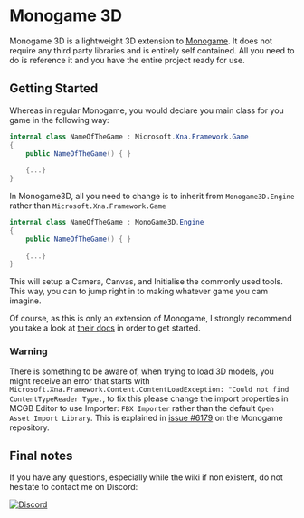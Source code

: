 # Monogame 3D

Monogame 3D is a lightweight 3D extension to [Monogame](https://www.monogame.net/). It does not require any third party libraries and is entirely
self contained. All you need to do is reference it and you have the entire project ready for use.

## Getting Started

Whereas in regular Monogame, you would declare you main class for you game in the following way:

````csharp
internal class NameOfTheGame : Microsoft.Xna.Framework.Game
{
    public NameOfTheGame() { }
    
    {...}
}
````

In Monogame3D, all you need to change is to inherit from ``Monogame3D.Engine`` rather than 
``Microsoft.Xna.Framework.Game``

````csharp
internal class NameOfTheGame : MonoGame3D.Engine
{
    public NameOfTheGame() { }
    
    {...}
}
````

This will setup a Camera, Canvas, and Initialise the commonly used tools. This way, you can to jump right in to making
whatever game you cam imagine.

Of course, as this is only an extension of Monogame, I strongly recommend you take a look at
[their docs](https://docs.monogame.net/articles/getting_started) in order to get started.

### Warning

There is something to be aware of, when trying to load 3D models, you might receive an error that starts with
``Microsoft.Xna.Framework.Content.ContentLoadException: "Could not find ContentTypeReader Type.``, to fix this please
change the import properties in MCGB Editor to use Importer: ``FBX Importer`` rather than the default ``Open Asset
Import Library``. This is explained in [issue #6179](https://github.com/MonoGame/MonoGame/issues/6179) on the Monogame
repository.

## Final notes

If you have any questions, especially while the wiki if non existent, do not hesitate to contact me on Discord:

[![Discord][3]][0]

[0]: https://discord.gg/GJsQadv9Mc
[3]: https://discordapp.com/api/guilds/1172944878582370417/widget.png?style=banner3
